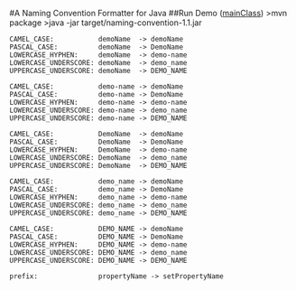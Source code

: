 #A Naming Convention Formatter for Java
##Run Demo ([mainClass](src/main/java/info/liudian/common/naming/demo/Demo.java "Demo.java"))
    >mvn package
    >java -jar target/naming-convention-1.1.jar

    CAMEL_CASE:           demoName  -> demoName
    PASCAL_CASE:          demoName  -> DemoName
    LOWERCASE_HYPHEN:     demoName  -> demo-name
    LOWERCASE_UNDERSCORE: demoName  -> demo_name
    UPPERCASE_UNDERSCORE: demoName  -> DEMO_NAME

    CAMEL_CASE:           demo-name -> demoName
    PASCAL_CASE:          demo-name -> DemoName
    LOWERCASE_HYPHEN:     demo-name -> demo-name
    LOWERCASE_UNDERSCORE: demo-name -> demo_name
    UPPERCASE_UNDERSCORE: demo-name -> DEMO_NAME

    CAMEL_CASE:           DemoName  -> demoName
    PASCAL_CASE:          DemoName  -> DemoName
    LOWERCASE_HYPHEN:     DemoName  -> demo-name
    LOWERCASE_UNDERSCORE: DemoName  -> demo_name
    UPPERCASE_UNDERSCORE: DemoName  -> DEMO_NAME

    CAMEL_CASE:           demo_name -> demoName
    PASCAL_CASE:          demo_name -> DemoName
    LOWERCASE_HYPHEN:     demo_name -> demo-name
    LOWERCASE_UNDERSCORE: demo_name -> demo_name
    UPPERCASE_UNDERSCORE: demo_name -> DEMO_NAME

    CAMEL_CASE:           DEMO_NAME -> demoName
    PASCAL_CASE:          DEMO_NAME -> DemoName
    LOWERCASE_HYPHEN:     DEMO_NAME -> demo-name
    LOWERCASE_UNDERSCORE: DEMO_NAME -> demo_name
    UPPERCASE_UNDERSCORE: DEMO_NAME -> DEMO_NAME

    prefix:               propertyName -> setPropertyName

